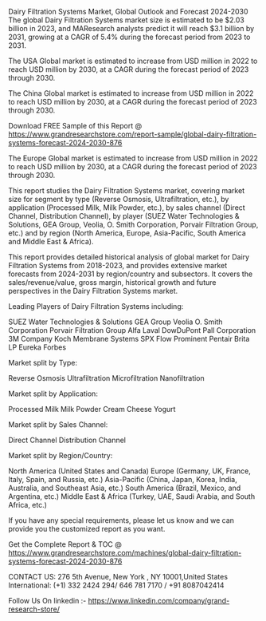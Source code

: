 Dairy Filtration Systems Market, Global Outlook and Forecast 2024-2030
The global Dairy Filtration Systems market size is estimated to be $2.03 billion in 2023, and MAResearch analysts predict it will reach $3.1 billion by 2031, growing at a CAGR of 5.4% during the forecast period from 2023 to 2031.

The USA Global market is estimated to increase from USD million in 2022 to reach USD million by 2030, at a CAGR during the forecast period of 2023 through 2030.

The China Global market is estimated to increase from USD million in 2022 to reach USD million by 2030, at a CAGR during the forecast period of 2023 through 2030.

Download FREE Sample of this Report @ https://www.grandresearchstore.com/report-sample/global-dairy-filtration-systems-forecast-2024-2030-876

The Europe Global market is estimated to increase from USD million in 2022 to reach USD million by 2030, at a CAGR during the forecast period of 2023 through 2030.

This report studies the Dairy Filtration Systems market, covering market size for segment by type (Reverse Osmosis, Ultrafiltration, etc.), by application (Processed Milk, Milk Powder, etc.), by sales channel (Direct Channel, Distribution Channel), by player (SUEZ Water Technologies & Solutions, GEA Group, Veolia, O. Smith Corporation, Porvair Filtration Group, etc.) and by region (North America, Europe, Asia-Pacific, South America and Middle East & Africa).

This report provides detailed historical analysis of global market for Dairy Filtration Systems from 2018-2023, and provides extensive market forecasts from 2024-2031 by region/country and subsectors. It covers the sales/revenue/value, gross margin, historical growth and future perspectives in the Dairy Filtration Systems market.

Leading Players of Dairy Filtration Systems including:

SUEZ Water Technologies & Solutions
GEA Group
Veolia
O. Smith Corporation
Porvair Filtration Group
Alfa Laval
DowDuPont
Pall Corporation
3M Company
Koch Membrane Systems
SPX Flow
Prominent
Pentair
Brita LP
Eureka Forbes

Market split by Type:

Reverse Osmosis
Ultrafiltration
Microfiltration
Nanofiltration

Market split by Application:

Processed Milk
Milk Powder
Cream
Cheese
Yogurt

Market split by Sales Channel:

Direct Channel
Distribution Channel

Market split by Region/Country:

North America (United States and Canada)
Europe (Germany, UK, France, Italy, Spain, and Russia, etc.)
Asia-Pacific (China, Japan, Korea, India, Australia, and Southeast Asia, etc.)
South America (Brazil, Mexico, and Argentina, etc.)
Middle East & Africa (Turkey, UAE, Saudi Arabia, and South Africa, etc.)

If you have any special requirements, please let us know and we can provide you the customized report as you want.

Get the Complete Report & TOC @ https://www.grandresearchstore.com/machines/global-dairy-filtration-systems-forecast-2024-2030-876

CONTACT US:
276 5th Avenue, New York , NY 10001,United States
International: (+1) 332 2424 294/ 646 781 7170 / +91 8087042414

Follow Us On linkedin :- https://www.linkedin.com/company/grand-research-store/
